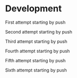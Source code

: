 # Development

First attempt starting by push

Second attempt starting by push

Third attempt starting by push

Fourth attempt starting by push

Fifth attempt starting by push

Sixth attempt starting by push